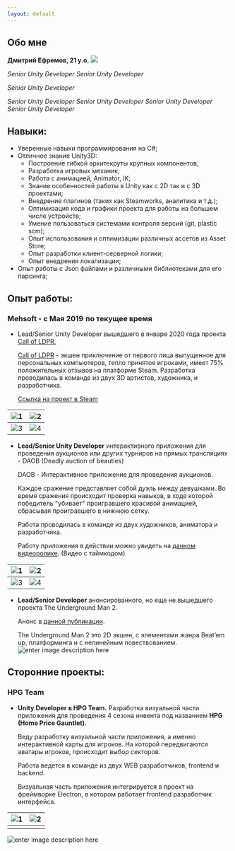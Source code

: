 ```yaml
---
layout: default
---
```


## Обо мне
**Дмитрий Ефремов, 21 y.o.**
<img class="profile-picture" src="https://i.imgur.com/8c1Ukin.png">

*Senior Unity Developer*
*Senior Unity Developer*


*Senior Unity Developer*


*Senior Unity Developer*
*Senior Unity Developer*
*Senior Unity Developer*
*Senior Unity Developer*

## **Навыки:**
- Уверенные навыки программирования на C#;
- Отличное знание Unity3D:
	- Построение гибкой архитекруты крупных компонентов;
	- Разработка игровых механик;  
	- Работа с анимацией, Animator, IK;
	- Знание особенностей работы в Unity как с 2D так и с 3D проектами;  
	- Внедрение плагинов (таких как Steamworks, аналитика и т.д.);
	- Оптимизация кода и графики проекта для работы на большем числе устройств;
	- Умение пользоваться системами контроля версий (git, plastic scm);
	- Опыт использования и оптимизации различных ассетов из Asset Store;  
	- Опыт разработки клиент-серверной логики;
	- Опыт внедрения локализации;
- Опыт работы с Json файлами и различными библиотеками для его парсинга; 

## **Опыт работы:**

### **Mehsoft** - с Мая 2019  по текущее время
-   Lead/Senior Unity Developer вышедшего в январе 2020 года проекта [Call of LDPR.](https://store.steampowered.com/app/1449000/CALL_OF_LDPR/)
	
	[Call of LDPR](https://store.steampowered.com/app/1449000/CALL_OF_LDPR/) - экшен приключение от первого лица выпущенное для персональных компьютеров, тепло принятое игроками, имеет 75% положительных отзывов на платформе Steam. Разработка проводилась в команде из двух 3D артистов, художника, и разработчика.

	[Ссылка на проект в Steam](https://store.steampowered.com/app/1449000/CALL_OF_LDPR/)
	
| ![1](https://i.imgur.com/Dh4kjSv.png) | ![2](https://i.imgur.com/hyUyHCS.png) |
|--|--|
| ![3](https://i.imgur.com/LysnPBh.png) | ![4](https://i.imgur.com/fuzTKbq.png) |

-   **Lead/Senior Unity Developer** интерактивного приложения для проведения аукционов или других турниров на прямых трансляциях - DAOB (Deadly auction of beauties)
    

	DAOB - Интерактивное приложение для проведения аукционов.

	Каждое сражение представляет собой дуэль между девушками. Во время сражения происходит проверка навыков, в ходе которой победитель "убивает" проигравшего красивой анимацией, сбрасывая проигравшего в нижнюю сетку.

	Работа проводилась в команде из двух художников, аниматора и разработчика.
	
	Работу приложения в действии можно увидеть на [данном видеоролике](https://youtu.be/XYS-zTtFvno?t=318). (Видео с таймкодом)

| ![1](https://i.imgur.com/0voKOnG.png) | ![2](https://i.imgur.com/5yVXPeq.png) |
|--|--|
| ![3](https://i.imgur.com/qbUnLJ3.png) | ![4](https://i.imgur.com/GNOUsGQ.png) |

- **Lead/Senior Developer** анонсированного, но еще не вышедшего проекта The Underground Man 2.

	Анонс в [данной публикации](https://vk.com/mehsoft?w=wall-121877279_6131).

	The  Underground  Man 2 это 2D экшен, с элементами жанра Beat’em  up, платформинга и с нелинейным повествованием.
	![enter image description here](https://i.imgur.com/PZU9zvj.png)

## **Сторонние проекты:**

### **HPG Team**
- **Unity** **Developer**  **в HPG Team.** Разработка визуальной части приложения для проведения 4 сезона инвента под названием **HPG** **(****Home**  **Price**  **Gauntlet****).**

	Веду разработку визуальной части приложения, а именно интерактивной карты для игроков. На которой передвигаются аватары игроков, происходит выбор секторов.

	Работа ведется в команде из двух WEB разработчиков, frontend и backend.

	Визуальная часть приложения интегрируется в проект на фреймворке Electron, в котором работает frontend разработчик интерфейса.
	
| ![1](https://i.imgur.com/riJ6MVh.png) | ![2](https://i.imgur.com/PMlAmps.png) |
|--|--|
|  |  |

![enter image description here](https://i.imgur.com/7vBa8eY.png)



